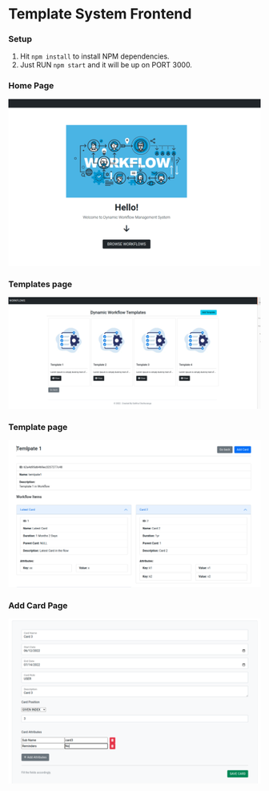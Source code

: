 # Template System Frontend

### Setup
1. Hit ```npm install``` to install NPM dependencies.
2. Just RUN ```npm start``` and it will be up on PORT 3000.

### Home Page
![img.png](src/assets/img_3.png)        

### Templates page
![img.png](./src/assets/img.png)

### Template page
![img.png](src/assets/img_2.png)

### Add Card Page
![img.png](src/assets/img_1.png)
